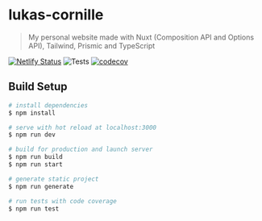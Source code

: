 # lukas-cornille

> My personal website made with Nuxt (Composition API and Options API), Tailwind, Prismic and TypeScript

[![Netlify Status](https://api.netlify.com/api/v1/badges/18a2fa61-a634-4924-bf7d-1d1022cd571d/deploy-status)](https://app.netlify.com/sites/lukascornille/deploys) ![Tests](https://github.com/LukasCornille/lukas-cornille-nuxt/workflows/Tests/badge.svg) [![codecov](https://codecov.io/gh/LukasCornille/lukas-cornille-nuxt/branch/master/graph/badge.svg)](https://codecov.io/gh/LukasCornille/lukas-cornille-nuxt)

## Build Setup

```bash
# install dependencies
$ npm install

# serve with hot reload at localhost:3000
$ npm run dev

# build for production and launch server
$ npm run build
$ npm run start

# generate static project
$ npm run generate

# run tests with code coverage
$ npm run test
```
